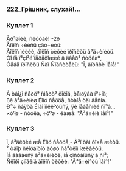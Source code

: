 ### 222_Грішник, слухай!...
### Куплет 1
Ãð³øíèê, ñëóõàé! -2ð<br/>Ãîëîñ ÷èéñü çâó÷èòü:<br/>Ãîëîñ ìèëèé, ãîëîñ òèõèé ïðîñèòü â³ä÷èíèòü.<br/>Òî íå ï³çí³é ïåðåõîæèé â äâåð³ ñòóêàº,<br/>Òåáå ïðîñèòü Ñàì Ñïàñèòåëü: "Î, âïóñòè Ìåíå!"
### Куплет 2
Â òâî¿ì ñåðö³ ñìåðò³ õîëîä, òåìðÿâà í³÷íà;<br/>ßê â³ä÷èíèø Éîìó ñåðöå, ñòàíå òàì âåñíà.<br/>Ð³÷ ñâÿòà Éîãî ïîëëºòüñÿ, ÿê íåáåñíèé ñï³â...<br/>×óºø - ñòóêà, ÷óºø - êàæå: "Â³ä÷èíè ìåí³!"
### Куплет 3
Î, â³äêðèé æå Éîìó ñåðöå,- Â³í òàì õî÷å æèòü.<br/>² òâîþ ñêîðáîòíó äóøó ñâ³òëîì îæèâèòü.<br/>Íå âàãàéñÿ â³ä÷èíèòè, íå çîñòàíüñÿ â ñí³;<br/>Ñêîðî çìîâêíå ãîëîñ òèõèé: "Â³ä÷èí³òü Ìåí³!"
